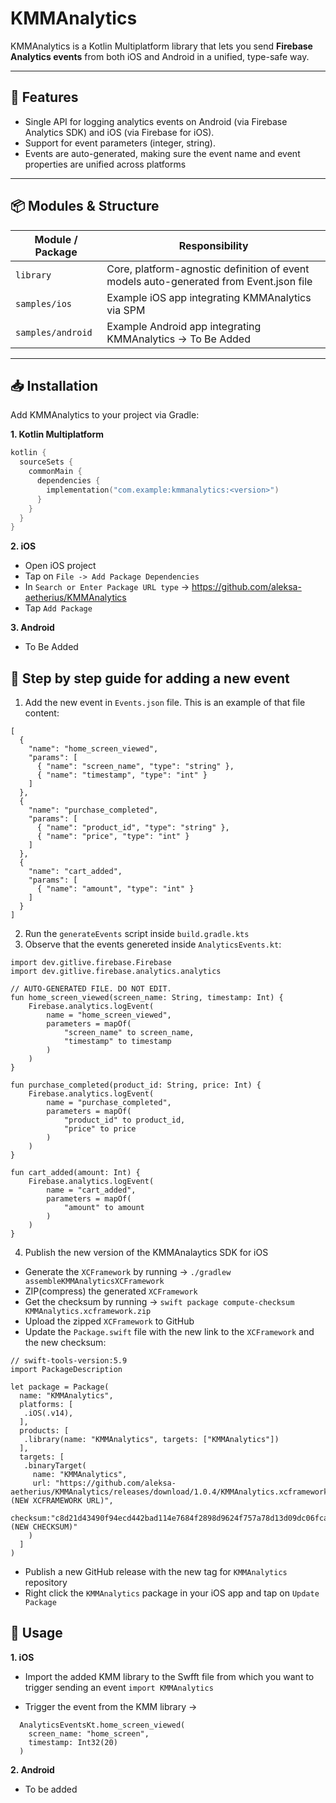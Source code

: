 # KMMAnalytics

KMMAnalytics is a Kotlin Multiplatform library that lets you send **Firebase Analytics events** from both iOS and Android in a unified, type-safe way.  

---

## 🚀 Features

- Single API for logging analytics events on Android (via Firebase Analytics SDK) and iOS (via Firebase for iOS).  
- Support for event parameters (integer, string).   
- Events are auto-generated, making sure the event name and event properties are unified across platforms

---

## 📦 Modules & Structure

| Module / Package | Responsibility |
|------------------|----------------|
| `library` | Core, platform-agnostic definition of event models auto-generated from Event.json file|
| `samples/ios` | Example iOS app integrating KMMAnalytics via SPM |
| `samples/android` | Example Android app integrating KMMAnalytics -> To Be Added |

---

## 📥 Installation

Add KMMAnalytics to your project via Gradle:

**1. Kotlin Multiplatform**

```kotlin
kotlin {
  sourceSets {
    commonMain {
      dependencies {
        implementation("com.example:kmmanalytics:<version>")
      }
    }
  }
}
```

**2. iOS**

- Open iOS project
- Tap on `File -> Add Package Dependencies` 
- In `Search or Enter Package URL type` -> https://github.com/aleksa-aetherius/KMMAnalytics
- Tap `Add Package`

**3. Android**

- To Be Added

## 📖 Step by step guide for adding a new event

1. Add the new event in `Events.json` file. This is an example of that file content:
```
[
  {
    "name": "home_screen_viewed",
    "params": [
      { "name": "screen_name", "type": "string" },
      { "name": "timestamp", "type": "int" }
    ]
  },
  {
    "name": "purchase_completed",
    "params": [
      { "name": "product_id", "type": "string" },
      { "name": "price", "type": "int" }
    ]
  },
  {
    "name": "cart_added",
    "params": [
      { "name": "amount", "type": "int" }
    ]
  }
]
```
2. Run the `generateEvents` script inside `build.gradle.kts`
3. Observe that the events genereted inside `AnalyticsEvents.kt`:
```
import dev.gitlive.firebase.Firebase
import dev.gitlive.firebase.analytics.analytics

// AUTO-GENERATED FILE. DO NOT EDIT.
fun home_screen_viewed(screen_name: String, timestamp: Int) {
    Firebase.analytics.logEvent(
        name = "home_screen_viewed",
        parameters = mapOf(
            "screen_name" to screen_name,
            "timestamp" to timestamp
        )
    )
}

fun purchase_completed(product_id: String, price: Int) {
    Firebase.analytics.logEvent(
        name = "purchase_completed",
        parameters = mapOf(
            "product_id" to product_id,
            "price" to price
        )
    )
}

fun cart_added(amount: Int) {
    Firebase.analytics.logEvent(
        name = "cart_added",
        parameters = mapOf(
            "amount" to amount
        )
    )
}
```

4. Publish the new version of the KMMAnalaytics SDK for iOS
- Generate the `XCFramework` by running -> `./gradlew assembleKMMAnalyticsXCFramework`
- ZIP(compress) the generated `XCFramework`
- Get the checksum by running -> `swift package compute-checksum KMMAnalytics.xcframework.zip`
- Upload the zipped `XCFramework` to GitHub
- Update the `Package.swift` file with the new link to the `XCFramework` and the new checksum:
```
// swift-tools-version:5.9
import PackageDescription

let package = Package(
  name: "KMMAnalytics",
  platforms: [
   .iOS(.v14),
  ],
  products: [
   .library(name: "KMMAnalytics", targets: ["KMMAnalytics"])
  ],
  targets: [
   .binaryTarget(
     name: "KMMAnalytics",
     url: "https://github.com/aleksa-aetherius/KMMAnalytics/releases/download/1.0.4/KMMAnalytics.xcframework.zip (NEW XCFRAMEWORK URL)",
     checksum:"c8d21d43490f94ecd442bad114e7684f2898d9624f757a78d13d09dc06fca885 (NEW CHECKSUM)"
    )
  ]
)
```
- Publish a new GitHub release with the new tag for `KMMAnalytics` repository
- Right click the `KMMAnalytics` package in your iOS app and tap on `Update Package`

## 📱 Usage

**1. iOS**

- Import the added KMM library to the Swfft file from which you want to trigger sending an event
`import KMMAnalytics`

- Trigger the event from the KMM library ->
```
  AnalyticsEventsKt.home_screen_viewed(
    screen_name: "home_screen",
    timestamp: Int32(20)
  )
```
**2. Android**
- To be added


